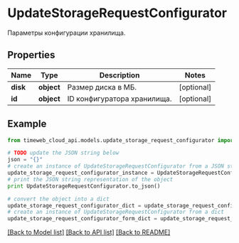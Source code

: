 # UpdateStorageRequestConfigurator

Параметры конфигурации хранилища.

## Properties
Name | Type | Description | Notes
------------ | ------------- | ------------- | -------------
**disk** | **object** | Размер диска в МБ. | [optional] 
**id** | **object** | ID конфигуратора хранилища. | [optional] 

## Example

```python
from timeweb_cloud_api.models.update_storage_request_configurator import UpdateStorageRequestConfigurator

# TODO update the JSON string below
json = "{}"
# create an instance of UpdateStorageRequestConfigurator from a JSON string
update_storage_request_configurator_instance = UpdateStorageRequestConfigurator.from_json(json)
# print the JSON string representation of the object
print UpdateStorageRequestConfigurator.to_json()

# convert the object into a dict
update_storage_request_configurator_dict = update_storage_request_configurator_instance.to_dict()
# create an instance of UpdateStorageRequestConfigurator from a dict
update_storage_request_configurator_form_dict = update_storage_request_configurator.from_dict(update_storage_request_configurator_dict)
```
[[Back to Model list]](../README.md#documentation-for-models) [[Back to API list]](../README.md#documentation-for-api-endpoints) [[Back to README]](../README.md)


